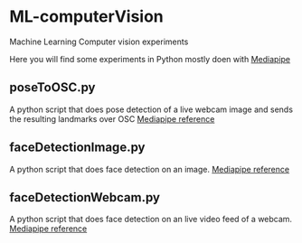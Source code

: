 # ML-computerVision
Machine Learning Computer vision experiments

Here you will find some experiments in Python mostly doen with [Mediapipe](https://developers.google.com/mediapipe)


## poseToOSC.py

A python script that does pose detection of a live webcam image and sends the resulting landmarks over OSC
[Mediapipe reference](https://developers.google.com/mediapipe/solutions/vision/pose_landmarker)

## faceDetectionImage.py

A python script that does face detection on an image.
[Mediapipe reference](https://developers.google.com/mediapipe/solutions/vision/face_detector)


## faceDetectionWebcam.py

A python script that does face detection on an live video feed of a webcam.
[Mediapipe reference](https://developers.google.com/mediapipe/solutions/vision/face_detector)


